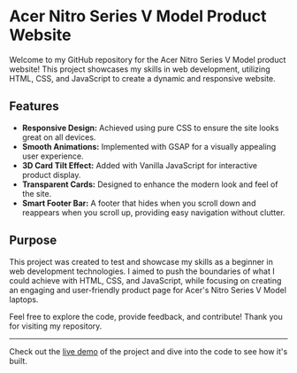 # Acer Nitro Series V Model Product Website

Welcome to my GitHub repository for the Acer Nitro Series V Model product website! This project showcases my skills in web development, utilizing HTML, CSS, and JavaScript to create a dynamic and responsive website.

## Features
- **Responsive Design:** Achieved using pure CSS to ensure the site looks great on all devices.
- **Smooth Animations:** Implemented with GSAP for a visually appealing user experience.
- **3D Card Tilt Effect:** Added with Vanilla JavaScript for interactive product display.
- **Transparent Cards:** Designed to enhance the modern look and feel of the site.
- **Smart Footer Bar:** A footer that hides when you scroll down and reappears when you scroll up, providing easy navigation without clutter.

## Purpose
This project was created to test and showcase my skills as a beginner in web development technologies. I aimed to push the boundaries of what I could achieve with HTML, CSS, and JavaScript, while focusing on creating an engaging and user-friendly product page for Acer's Nitro Series V Model laptops.

Feel free to explore the code, provide feedback, and contribute! Thank you for visiting my repository.

---

Check out the [live demo](#https://acer-laptop-site.vercel.app/) of the project and dive into the code to see how it's built.
